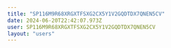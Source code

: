 ```yaml
---
title: "SP116M9R68XRGXTFSXG2CX5Y1V2GQDTDX7QNEN5CV"
date: 2024-06-20T22:42:07.973Z
user: SP116M9R68XRGXTFSXG2CX5Y1V2GQDTDX7QNEN5CV
layout: "users"
---
```

    
